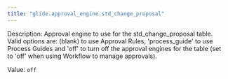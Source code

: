 ```yaml
---
title: "glide.approval_engine.std_change_proposal"
---
```


Description: Approval engine to use for the std_change_proposal table.  Valid options are: (blank) to use Approval Rules, 'process_guide' to use Process Guides and 'off' to turn off the approval engines for the table (set to 'off' when using Workflow to manage approvals).

Value: `off`